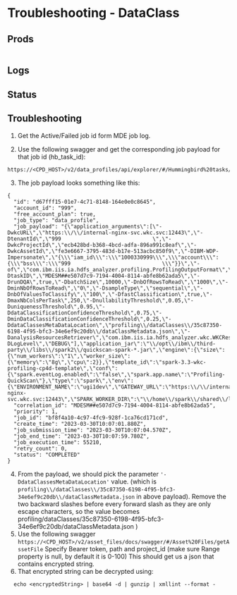 # Troubleshooting - DataClass
## Prods 

```

```

## Logs

## Status

## Troubleshooting

1.  Get the Active/Failed job id form MDE job log.

2.  Use the following swagger and get the corresponding job payload for that job id (hb_task_id):
```
https://<CPD_HOST>/v2/data_profiles/api/explorer/#/Hummingbird%20tasks/getHbTask
```
3.  The job payload looks something like this:
```
{
  "id": "d67fff15-01e7-4c71-8148-164e0e0c8645",
  "account_id": "999",
  "free_account_plan": true,
  "job_type": "data_profile",
  "job_payload": "{\"application_arguments\":[\"-DwkcURL\",\"https:\\/\\/internal-nginx-svc.wkc.svc:12443\",\"-DtenantId\",\"999                             \",\"-DwkcProjectId\",\"ecb428bd-b368-4bcd-adfa-896a991c8eaf\",\"-DwkcAssetId\",\"fe3e6667-3795-483d-b17e-513acbc850f9\",\"-DIBM-WDP-Impersonate\",\"{\\\"iam_id\\\":\\\"1000330999\\\",\\\"account\\\":{\\\"bss\\\":\\\"999                             \\\"}}\",\"-of\",\"com.ibm.iis.ia.hdfs_analyzer.profiling.ProfilingOutputFormat\",\"-DtaskID\",\"MDESM##e507d7c9-7194-4004-8114-abfe8b62ada5\",\"-DrunDQA\",true,\"-DbatchSize\",10000,\"-DnbOfRowsToRead\",\"1000\",\"-DminNbOfRowsToRead\",\"0\",\"-DsampleType\",\"sequential\",\"-DnbOfValuesToClassify\",\"100\",\"-DfastClassification\",true,\"-DmaxNbColsPerTask\",250,\"-DnullabilityThreshold\",0.05,\"-DuniquenessThreshold\",0.95,\"-DdataClassificationConfidenceThreshold\",0.75,\"-DminDataClassificationConfidenceThreshold\",0.25,\"-DdataClassesMetaDataLocation\",\"profiling\\/dataClasses\\/35c87350-6198-4f95-bfc3-34e6ef9c20db\\/dataClassMetadata.json\",\"-DanalysisResourcesRetriever\",\"com.ibm.iis.ia.hdfs_analyzer.wkc.WKCResourcesRetriever\",\"-DLogLevel\",\"DEBUG\"],\"application_jar\":\"\\/opt\\/ibm\\/third-party\\/libs\\/spark2\\/quickscan-spark-*.jar\",\"engine\":{\"size\":{\"num_workers\":\"1\",\"worker_size\":{\"memory\":\"8g\",\"cpu\":2}},\"template_id\":\"spark-3.3-wkc-profiling-cp4d-template\",\"conf\":{\"spark.eventLog.enabled\":\"false\",\"spark.app.name\":\"Profiling-QuickScan\"},\"type\":\"spark\",\"env\":{\"ENVIRONMENT_NAME\":\"ugi1dev\",\"GATEWAY_URL\":\"https:\\/\\/internal-nginx-svc.wkc.svc:12443\",\"SPARK_WORKER_DIR\":\"\\/home\\/spark\\/shared\\/logs\\/executors\",\"TRUST_ALL_SSL_CERT\":\"true\"}},\"main_class\":\"com.ibm.iis.quickscan_spark.QuickScanSparkJob\"}",
  "correlation_id": "MDESM##e507d7c9-7194-4004-8114-abfe8b62ada5",
  "priority": 1,
  "job_id": "bf8f4a10-4c97-4fc9-928f-1ca76cd171cd",
  "create_time": "2023-03-30T10:07:01.880Z",
  "job_submission_time": "2023-03-30T10:07:04.570Z",
  "job_end_time": "2023-03-30T10:07:59.780Z",
  "job_execution_time": 55210,
  "retry_count": 0,
  "status": "COMPLETED"
}
```
4. From the payload, we should pick the parameter `'-DdataClassesMetaDataLocation'` value. (which is `profiling\\/dataClasses\\/35c87350-6198-4f95-bfc3-34e6ef9c20db\\/dataClassMetadata.json` in above payload). Remove the two backward slashes before every forward slash as they are only escape characters, so the value becomes profiling/dataClasses/35c87350-6198-4f95-bfc3-34e6ef9c20db/dataClassMetadata.json )
5. Use the following swagger `https://<CPD_HOST>/v2/asset_files/docs/swagger/#/Asset%20Files/getAssetFile`
    Specify Bearer token, path and project_id (make sure Range property is null, by default it is 0-100)
    This should get us a json that contains encrypted string.
6. That encrypted string can be decrypted using:
```
  echo <encryptedString> | base64 -d | gunzip | xmllint --format -
```  
